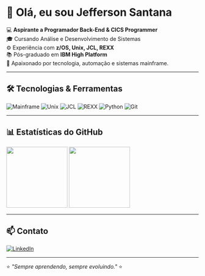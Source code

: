 # 👋 Olá, eu sou Jefferson Santana

💻 **Aspirante a Programador Back-End & CICS Programmer**  
🎓 Cursando Análise e Desenvolvimento de Sistemas  
⚙️ Experiência com **z/OS, Unix, JCL, REXX**  
📚 Pós-graduado em **IBM High Platform**  
🚀 Apaixonado por tecnologia, automação e sistemas mainframe.

---

## 🛠️ Tecnologias & Ferramentas
![Mainframe](https://img.shields.io/badge/Mainframe-z%2FOS-blue?style=flat-square&logo=ibm)
![Unix](https://img.shields.io/badge/Unix-Terminal-lightgrey?style=flat-square&logo=linux)
![JCL](https://img.shields.io/badge/JCL-Mainframe-blue?style=flat-square)
![REXX](https://img.shields.io/badge/REXX-Scripting-orange?style=flat-square)
![Python](https://img.shields.io/badge/Python-3776AB?style=flat-square&logo=python&logoColor=white)
![Git](https://img.shields.io/badge/Git-F05032?style=flat-square&logo=git&logoColor=white)

---

## 📊 Estatísticas do GitHub
<div>
  <img height="160em" src="https://github-readme-stats.vercel.app/api?username=jefferson-santana&show_icons=true&theme=tokyonight"/>
  <img height="160em" src="https://github-readme-stats.vercel.app/api/top-langs/?username=jefferson-santana&layout=compact&theme=tokyonight"/>
</div>

---

## 📫 Contato
[![LinkedIn](https://img.shields.io/badge/LinkedIn-Jefferson%20Santana-blue?style=flat-square&logo=linkedin)](https://www.linkedin.com/in/jefferson-santana-dos-santos-bb343a304)


---
⭐ _"Sempre aprendendo, sempre evoluindo."_ ⭐
